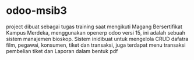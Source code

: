 # odoo-msib3
project dibuat sebagai tugas training saat mengikuti Magang Bersertifikat Kampus Merdeka, menggunakan openerp odoo versi 15, ini adalah sebuah sistem manajemen bioskop.
Sistem inidibuat untuk mengelola CRUD dafatra film, pegawai, konsumen, tiket dan transaksi, juga terdapat menu transaksi pembelian tiket dan Laporan dalam bentuk pdf
